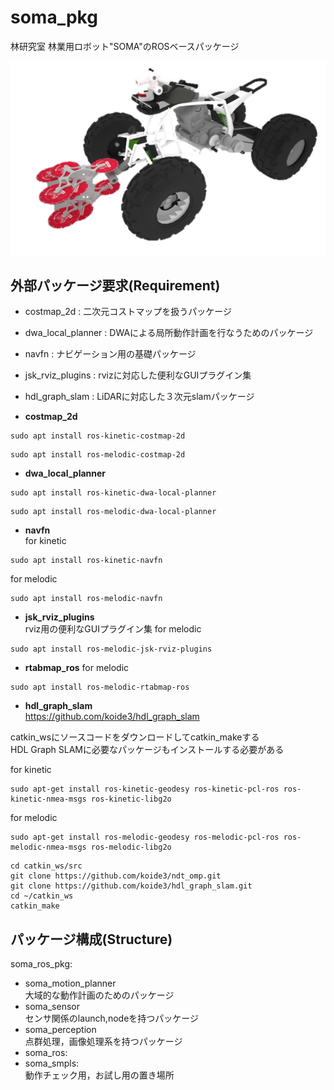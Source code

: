 # soma_pkg
林研究室 林業用ロボット"SOMA"のROSベースパッケージ

![SOMA 3D Model](./images/ATV_3D_Model.png "SOMA")

## 外部パッケージ要求(Requirement)  
* costmap_2d : 二次元コストマップを扱うパッケージ
* dwa_local_planner : DWAによる局所動作計画を行なうためのパッケージ
* navfn : ナビゲーション用の基礎パッケージ
* jsk_rviz_plugins : rvizに対応した便利なGUIプラグイン集

* hdl_graph_slam : LiDARに対応した３次元slamパッケージ  

* __costmap_2d__  
```
sudo apt install ros-kinetic-costmap-2d
```
```
sudo apt install ros-melodic-costmap-2d
```

* __dwa_local_planner__  
```
sudo apt install ros-kinetic-dwa-local-planner
```
```
sudo apt install ros-melodic-dwa-local-planner
```

* __navfn__  
for kinetic
```
sudo apt install ros-kinetic-navfn
```
for melodic
```
sudo apt install ros-melodic-navfn
```

* __jsk_rviz_plugins__  
rviz用の便利なGUIプラグイン集
for melodic
```
sudo apt install ros-melodic-jsk-rviz-plugins
```

* __rtabmap_ros__
for melodic
```
sudo apt install ros-melodic-rtabmap-ros
```


* __hdl_graph_slam__  
https://github.com/koide3/hdl_graph_slam  

catkin_wsにソースコードをダウンロードしてcatkin_makeする  
HDL Graph SLAMに必要なパッケージもインストールする必要がある  

for kinetic
```
sudo apt-get install ros-kinetic-geodesy ros-kinetic-pcl-ros ros-kinetic-nmea-msgs ros-kinetic-libg2o
```
for melodic
```
sudo apt-get install ros-melodic-geodesy ros-melodic-pcl-ros ros-melodic-nmea-msgs ros-melodic-libg2o
```

```
cd catkin_ws/src
git clone https://github.com/koide3/ndt_omp.git
git clone https://github.com/koide3/hdl_graph_slam.git
cd ~/catkin_ws
catkin_make
```


## パッケージ構成(Structure)
soma_ros_pkg:
* soma_motion_planner  
大域的な動作計画のためのパッケージ
* soma_sensor  
センサ関係のlaunch,nodeを持つパッケージ
* soma_perception  
点群処理，画像処理系を持つパッケージ
* soma_ros:
* soma_smpls:  
動作チェック用，お試し用の置き場所
